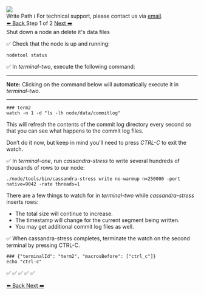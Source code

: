 <!-- TOP -->
<div class="top">
  <img class="scenario-academy-logo" src="https://datastax-academy.github.io/katapod-shared-assets/images/ds-academy-2023.svg" />
  <div class="scenario-title-section">
    <span class="scenario-title">Write Path</span>
    <span class="scenario-subtitle">ℹ️ For technical support, please contact us via <a href="mailto:academy@datastax.com">email</a>.</span>
  </div>
</div>

<!-- NAVIGATION -->
<div id="navigation-top" class="navigation-top">
 <a href='command:katapod.loadPage?[{"step":"intro"}]'
   class="btn btn-dark navigation-top-left">⬅️ Back
 </a>
<span class="step-count"> Step 1 of 2</span>
 <a href='command:katapod.loadPage?[{"step":"step2"}]' 
    class="btn btn-dark navigation-top-right">Next ➡️
  </a>
</div>

<!-- CONTENT -->

<div class="step-title">Shut down a node an delete it's data files</div>

✅ Check that the node is up and running:

```
nodetool status
```

✅ In *terminal-two*, execute the following command:

---
**Note:** Clicking on the command below will automatically execute it in *terminal-two*. 

---

```
### term2
watch -n 1 -d "ls -lh node/data/commitlog"
```

This will refresh the contents of the commit log directory every second so that you can see what happens to the commit log files.


Don’t do it now, but keep in mind you’ll need to press *CTRL-C* to exit the watch.

✅ In *terminal-one*, run *cassandra-stress* to write several hundreds of thousands of rows to our node:
```
./node/tools/bin/cassandra-stress write no-warmup n=250000 -port native=9042 -rate threads=1
```

There are a few things to watch for in *terminal-two* while *cassandra-stress* inserts rows:

*	The total size will continue to increase.
*	The timestamp will change for the current segment being written.
*	You may get additional commit log files as well.

✅ When cassandra-stress completes, terminate the watch on the second terminal by pressing CTRL-C.

```
### {"terminalId": "term2", "macrosBefore": ["ctrl_c"]}
echo "ctrl-c"
```

✅ 
✅ 
✅ 
✅ 
✅ 
<!-- NAVIGATION -->
<div id="navigation-bottom" class="navigation-bottom">
 <a href='command:katapod.loadPage?[{"step":"intro"}]'
   class="btn btn-dark navigation-bottom-left">⬅️ Back
 </a>
  <a href='command:katapod.loadPage?[{"step":"step2"}]' 
    class="btn btn-dark navigation-top-right">Next ➡️
  </a>
</div>
